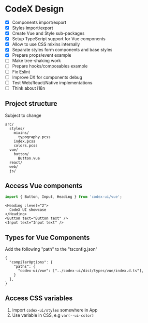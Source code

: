 # CodeX Design

- [x] Components import/export
- [x] Styles import/export
- [x] Create Vue and Style sub-packages
- [x] Setup TypeScript support for Vue components
- [x] Allow to use CSS mixins internally
- [x] Separate styles form components and base styles
- [x] Prepare props/event example
- [ ] Make tree-shaking work
- [ ] Prepare hooks/composables example
- [ ] Fix Eslint
- [ ] Improve DX for components debug
- [ ] Test Web/React/Native implementations
- [ ] Think about i18n

## Project structure

Subject to change

```
src/
  styles/
    mixins/
      typography.pcss
    index.pcss
    colors.pcss
  vue/
    button/
      Button.vue
  react/
  web/
  js/
```

## Access Vue components

```ts
import { Button, Input, Heading } from 'codex-ui/vue';
```

```vue
<Heading :level="2">
  CodeX UI showcase
</Heading>
<Button text="Button text" />
<Input text="Input text" />
```

## Types for Vue Components

Add the following "path" to the "tsconfig.json"

```
{
  "compilerOptions": {
    "paths": {
      "codex-ui/vue": ["../codex-ui/dist/types/vue/index.d.ts"],
    }
  },
}

```

## Access CSS variables

1. Import `codex-ui/styles` somewhere in App
2. Use variable in CSS, e.g `var(--ui-color)`
